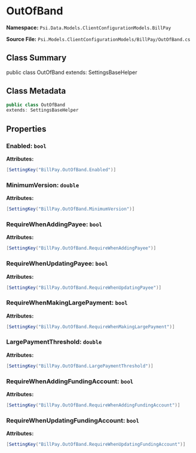 # OutOfBand

**Namespace:** `Psi.Data.Models.ClientConfigurationModels.BillPay`

**Source File:** `Psi.Models.ClientConfigurationModels/BillPay/OutOfBand.cs`

## Class Summary

public class OutOfBand
extends: SettingsBaseHelper

## Class Metadata

```typescript
public class OutOfBand
extends: SettingsBaseHelper
```

## Properties

### Enabled: `bool`

**Attributes:**
```csharp
[SettingKey("BillPay.OutOfBand.Enabled")]
```

### MinimumVersion: `double`

**Attributes:**
```csharp
[SettingKey("BillPay.OutOfBand.MinimumVersion")]
```

### RequireWhenAddingPayee: `bool`

**Attributes:**
```csharp
[SettingKey("BillPay.OutOfBand.RequireWhenAddingPayee")]
```

### RequireWhenUpdatingPayee: `bool`

**Attributes:**
```csharp
[SettingKey("BillPay.OutOfBand.RequireWhenUpdatingPayee")]
```

### RequireWhenMakingLargePayment: `bool`

**Attributes:**
```csharp
[SettingKey("BillPay.OutOfBand.RequireWhenMakingLargePayment")]
```

### LargePaymentThreshold: `double`

**Attributes:**
```csharp
[SettingKey("BillPay.OutOfBand.LargePaymentThreshold")]
```

### RequireWhenAddingFundingAccount: `bool`

**Attributes:**
```csharp
[SettingKey("BillPay.OutOfBand.RequireWhenAddingFundingAccount")]
```

### RequireWhenUpdatingFundingAccount: `bool`

**Attributes:**
```csharp
[SettingKey("BillPay.OutOfBand.RequireWhenUpdatingFundingAccount")]
```
